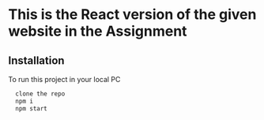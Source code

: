 # This is the React version of the given website in the Assignment

## Installation

To run this project in your local PC
```bash
  clone the repo  
  npm i
  npm start
```
